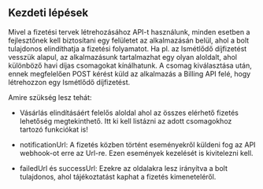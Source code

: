 ## Kezdeti lépések

Mivel a fizetési tervek létrehozásához API-t használunk, minden esetben a fejlesztőnek kell biztosítani egy felületet az alkalmazásán belül,
ahol a bolt tulajdonos elindíthatja a fizetési folyamatot. Ha pl. az Ismétlődő díjfizetést vesszük alapul, az alkalmazásunk tartalmazhat
egy olyan aloldalt, ahol különböző havi díjas csomagokat kínálhatunk. A csomag kiválasztása után, ennek megfelelően POST kérést küld
az alkalmazás a Billing API felé, hogy létrehozzon egy Ismétlődő díjfizetést.

Amire szükség lesz tehát:

- Vásárlás elindításáért felelős aloldal ahol az összes elérhető fizetés lehetőség megtekinthető. Itt ki kell listázni az adott csomagokhoz tartozó funkciókat is!

- notificationUrl: A fizetés közben történt eseményekről küldeni fog az API webhook-ot erre az Url-re. Ezen események kezelését is kivitelezni kell.

- failedUrl és successUrl: Ezekre az oldalakra lesz irányítva a bolt tulajdonos, ahol tájékoztatást kaphat a fizetés kimeneteléről.
